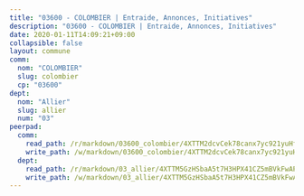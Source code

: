 ```yaml
---
title: "03600 - COLOMBIER | Entraide, Annonces, Initiatives"
description: "03600 - COLOMBIER | Entraide, Annonces, Initiatives"
date: 2020-01-11T14:09:21+09:00
collapsible: false
layout: commune
comm:
  nom: "COLOMBIER"
  slug: colombier
  cp: "03600"
dept:
  nom: "Allier"
  slug: allier
  num: "03"
peerpad:
  comm:
    read_path: /r/markdown/03600_colombier/4XTTM2dcvCek78canx7yc921yuHf7giwePiDB4rohjxvijs3q
    write_path: /w/markdown/03600_colombier/4XTTM2dcvCek78canx7yc921yuHf7giwePiDB4rohjxvijs3q-K3TgUzhibGrqWhMEoYhdozFhZV8jsn3EtSAhgPDwjUVGbpW2VgyJr6VDHdFKKMLXZRKywVzCd8UkacLaPaUqzveHvKde3n1Ctx75u4eJJBf3hcYtFSzDQcwDfDWKDBT55zJd4qQX
  dept:
    read_path: /r/markdown/03_allier/4XTTM5GzHSbaA5t7H3HPX41CZ5mBVkFwAP4hDd5RoBY2JsEAy
    write_path: /w/markdown/03_allier/4XTTM5GzHSbaA5t7H3HPX41CZ5mBVkFwAP4hDd5RoBY2JsEAy-K3TgTfK63S9nh1XDKRdQM5CC7MJ5PWSrKVUCPKbSrFQ3cakeCH8tQGdUR9DTAz4uGC38FSNg947MKdwTpPPt11GSCbnkNPZdBTNtwdL7kw34FMS1ADZJRkGgd1Xx6qPUaEUtuBP3
---
```


